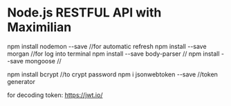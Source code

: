 # Node.js RESTFUL API with Maximilian
npm install nodemon --save //for automatic refresh
npm install --save morgan //for log into terminal
npm install --save body-parser //
npm install --save mongoose //

npm install bcrypt  //to crypt password
npm i jsonwebtoken --save //token generator

for decoding token:
https://jwt.io/
